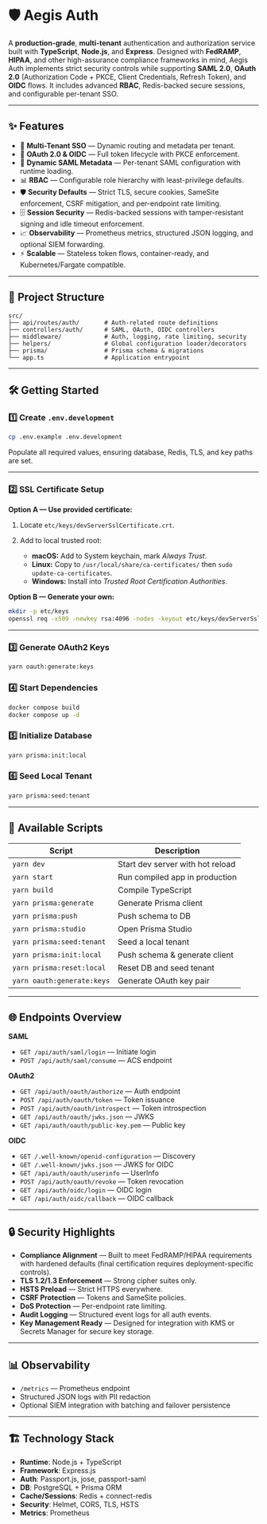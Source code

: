 # 🛡 Aegis Auth

A **production-grade**, **multi-tenant** authentication and authorization service built with **TypeScript**, **Node.js**, and **Express**. Designed with **FedRAMP**, **HIPAA**, and other high-assurance compliance frameworks in mind, Aegis Auth implements strict security controls while supporting **SAML 2.0**, **OAuth 2.0** (Authorization Code + PKCE, Client Credentials, Refresh Token), and **OIDC** flows. It includes advanced **RBAC**, Redis-backed secure sessions, and configurable per-tenant SSO.

---

## ✨ Features

* 🏢 **Multi-Tenant SSO** — Dynamic routing and metadata per tenant.
* 🔑 **OAuth 2.0 & OIDC** — Full token lifecycle with PKCE enforcement.
* 📄 **Dynamic SAML Metadata** — Per-tenant SAML configuration with runtime loading.
* 📊 **RBAC** — Configurable role hierarchy with least-privilege defaults.
* 🛡 **Security Defaults** — Strict TLS, secure cookies, SameSite enforcement, CSRF mitigation, and per-endpoint rate limiting.
* 🗄 **Session Security** — Redis-backed sessions with tamper-resistant signing and idle timeout enforcement.
* 📈 **Observability** — Prometheus metrics, structured JSON logging, and optional SIEM forwarding.
* ⚡ **Scalable** — Stateless token flows, container-ready, and Kubernetes/Fargate compatible.

---

## 📂 Project Structure

```
src/
├── api/routes/auth/       # Auth-related route definitions
├── controllers/auth/      # SAML, OAuth, OIDC controllers
├── middleware/            # Auth, logging, rate limiting, security
├── helpers/               # Global configuration loader/decorators
├── prisma/                # Prisma schema & migrations
└── app.ts                 # Application entrypoint
```

---

## 🛠 Getting Started

### 1️⃣ Create `.env.development`

```bash
cp .env.example .env.development
```

Populate all required values, ensuring database, Redis, TLS, and key paths are set.

---

### 2️⃣ SSL Certificate Setup

**Option A — Use provided certificate:**

1. Locate `etc/keys/devServerSslCertificate.crt`.
2. Add to local trusted root:

   * **macOS:** Add to System keychain, mark *Always Trust*.
   * **Linux:** Copy to `/usr/local/share/ca-certificates/` then `sudo update-ca-certificates`.
   * **Windows:** Install into *Trusted Root Certification Authorities*.

**Option B — Generate your own:**

```bash
mkdir -p etc/keys
openssl req -x509 -newkey rsa:4096 -nodes -keyout etc/keys/devServerSslCertificate.key -out etc/keys/devServerSslCertificate.crt -days 365 -subj "/CN=localhost"
```

---

### 3️⃣ Generate OAuth2 Keys

```bash
yarn oauth:generate:keys
```

### 4️⃣ Start Dependencies

```bash
docker compose build
docker compose up -d
```

### 5️⃣ Initialize Database

```bash
yarn prisma:init:local
```

### 6️⃣ Seed Local Tenant

```bash
yarn prisma:seed:tenant
```

---

## 📜 Available Scripts

| Script                     | Description                      |
| -------------------------- | -------------------------------- |
| `yarn dev`                 | Start dev server with hot reload |
| `yarn start`               | Run compiled app in production   |
| `yarn build`               | Compile TypeScript               |
| `yarn prisma:generate`     | Generate Prisma client           |
| `yarn prisma:push`         | Push schema to DB                |
| `yarn prisma:studio`       | Open Prisma Studio               |
| `yarn prisma:seed:tenant`  | Seed a local tenant              |
| `yarn prisma:init:local`   | Push schema & generate client    |
| `yarn prisma:reset:local`  | Reset DB and seed tenant         |
| `yarn oauth:generate:keys` | Generate OAuth key pair          |

---

## 🌐 Endpoints Overview

**SAML**

* `GET /api/auth/saml/login` — Initiate login
* `POST /api/auth/saml/consume` — ACS endpoint

**OAuth2**

* `GET /api/auth/oauth/authorize` — Auth endpoint
* `POST /api/auth/oauth/token` — Token issuance
* `POST /api/auth/oauth/introspect` — Token introspection
* `GET /api/auth/oauth/jwks.json` — JWKS
* `GET /api/auth/oauth/public-key.pem` — Public key

**OIDC**

* `GET /.well-known/openid-configuration` — Discovery
* `GET /.well-known/jwks.json` — JWKS for OIDC
* `GET /api/auth/oauth/userinfo` — UserInfo
* `POST /api/auth/oauth/revoke` — Token revocation
* `GET /api/auth/oidc/login` — OIDC login
* `GET /api/auth/oidc/callback` — OIDC callback

---

## 🔒 Security Highlights

* **Compliance Alignment** — Built to meet FedRAMP/HIPAA requirements with hardened defaults (final certification requires deployment-specific controls).
* **TLS 1.2/1.3 Enforcement** — Strong cipher suites only.
* **HSTS Preload** — Strict HTTPS everywhere.
* **CSRF Protection** — Tokens and SameSite policies.
* **DoS Protection** — Per-endpoint rate limiting.
* **Audit Logging** — Structured event logs for all auth events.
* **Key Management Ready** — Designed for integration with KMS or Secrets Manager for secure key storage.

---

## 📊 Observability

* `/metrics` — Prometheus endpoint
* Structured JSON logs with PII redaction
* Optional SIEM integration with batching and failover persistence

---

## 🏗 Technology Stack

* **Runtime**: Node.js + TypeScript
* **Framework**: Express.js
* **Auth**: Passport.js, jose, passport-saml
* **DB**: PostgreSQL + Prisma ORM
* **Cache/Sessions**: Redis + connect-redis
* **Security**: Helmet, CORS, TLS, HSTS
* **Metrics**: Prometheus
